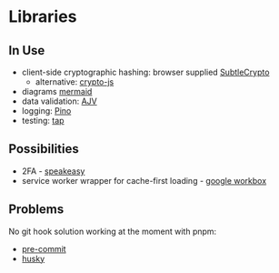 # Libraries

## In Use
* client-side cryptographic hashing: browser supplied [SubtleCrypto](https://developer.mozilla.org/en-US/docs/Web/API/SubtleCrypto/digest)
  * alternative: [crypto-js](https://cryptojs.gitbook.io/docs/)
* diagrams [mermaid](https://mermaid-js.github.io/)
* data validation: [AJV](https://www.npmjs.com/package/ajv)
* logging: [Pino](https://github.com/pinojs/pino)
* testing: [tap](https://www.npmjs.com/package/tap)


## Possibilities
* 2FA - [speakeasy](https://www.npmjs.com/package/speakeasy)
* service worker wrapper for cache-first loading - [google workbox](https://developers.google.com/web/tools/workbox)


## Problems
No git hook solution working at the moment with pnpm:
* [pre-commit](https://www.npmjs.com/package/pre-commit)
* [husky](https://www.npmjs.com/package/husky)